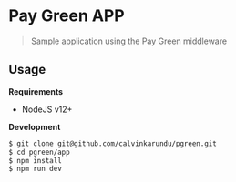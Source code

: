 # Pay Green APP

> Sample application using the Pay Green middleware

## Usage

**Requirements**

- NodeJS v12+

**Development**

```bash
$ git clone git@github.com/calvinkarundu/pgreen.git
$ cd pgreen/app
$ npm install
$ npm run dev
```